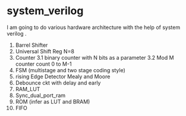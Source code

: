 # system_verilog
I am going to do various hardware architecture with the help of system verilog .
1. Barrel Shifter 
2. Universal Shift Reg N=8
3. Counter
    3.1 binary counter with N bits as a parameter
    3.2 Mod M counter count 0 to M-1
4. FSM (multistage and two stage coding style)
5. rising Edge Detector
   Mealy and Moore
6. Debounce ckt with delay and early
7. RAM_LUT
8. Sync_dual_port_ram
9. ROM (infer as LUT and BRAM)
10. FIFO
